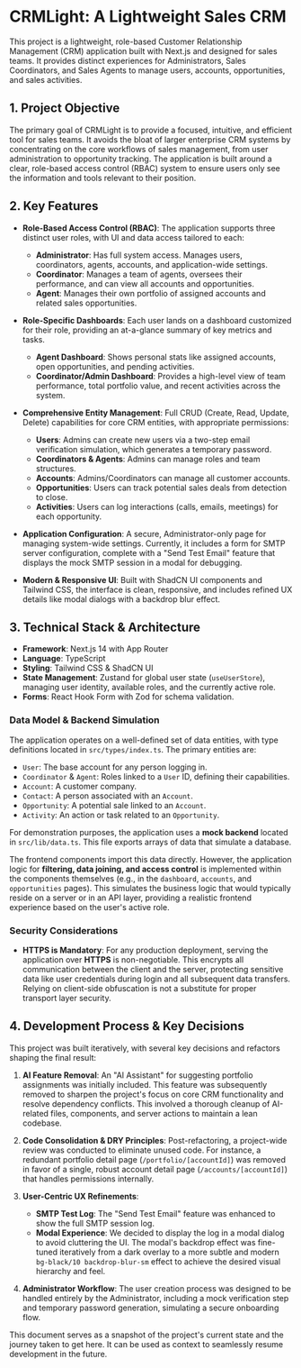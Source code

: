 # CRMLight: A Lightweight Sales CRM

This project is a lightweight, role-based Customer Relationship Management (CRM) application built with Next.js and designed for sales teams. It provides distinct experiences for Administrators, Sales Coordinators, and Sales Agents to manage users, accounts, opportunities, and sales activities.

## 1. Project Objective

The primary goal of CRMLight is to provide a focused, intuitive, and efficient tool for sales teams. It avoids the bloat of larger enterprise CRM systems by concentrating on the core workflows of sales management, from user administration to opportunity tracking. The application is built around a clear, role-based access control (RBAC) system to ensure users only see the information and tools relevant to their position.

## 2. Key Features

- **Role-Based Access Control (RBAC)**: The application supports three distinct user roles, with UI and data access tailored to each:
    - **Administrator**: Has full system access. Manages users, coordinators, agents, accounts, and application-wide settings.
    - **Coordinator**: Manages a team of agents, oversees their performance, and can view all accounts and opportunities.
    - **Agent**: Manages their own portfolio of assigned accounts and related sales opportunities.

- **Role-Specific Dashboards**: Each user lands on a dashboard customized for their role, providing an at-a-glance summary of key metrics and tasks.
    - **Agent Dashboard**: Shows personal stats like assigned accounts, open opportunities, and pending activities.
    - **Coordinator/Admin Dashboard**: Provides a high-level view of team performance, total portfolio value, and recent activities across the system.

- **Comprehensive Entity Management**: Full CRUD (Create, Read, Update, Delete) capabilities for core CRM entities, with appropriate permissions:
    - **Users**: Admins can create new users via a two-step email verification simulation, which generates a temporary password.
    - **Coordinators & Agents**: Admins can manage roles and team structures.
    - **Accounts**: Admins/Coordinators can manage all customer accounts.
    - **Opportunities**: Users can track potential sales deals from detection to close.
    - **Activities**: Users can log interactions (calls, emails, meetings) for each opportunity.

- **Application Configuration**: A secure, Administrator-only page for managing system-wide settings. Currently, it includes a form for SMTP server configuration, complete with a "Send Test Email" feature that displays the mock SMTP session in a modal for debugging.

- **Modern & Responsive UI**: Built with ShadCN UI components and Tailwind CSS, the interface is clean, responsive, and includes refined UX details like modal dialogs with a backdrop blur effect.

## 3. Technical Stack & Architecture

- **Framework**: Next.js 14 with App Router
- **Language**: TypeScript
- **Styling**: Tailwind CSS & ShadCN UI
- **State Management**: Zustand for global user state (`useUserStore`), managing user identity, available roles, and the currently active role.
- **Forms**: React Hook Form with Zod for schema validation.

### Data Model & Backend Simulation

The application operates on a well-defined set of data entities, with type definitions located in `src/types/index.ts`. The primary entities are:
- `User`: The base account for any person logging in.
- `Coordinator` & `Agent`: Roles linked to a `User` ID, defining their capabilities.
- `Account`: A customer company.
- `Contact`: A person associated with an `Account`.
- `Opportunity`: A potential sale linked to an `Account`.
- `Activity`: An action or task related to an `Opportunity`.

For demonstration purposes, the application uses a **mock backend** located in `src/lib/data.ts`. This file exports arrays of data that simulate a database.

The frontend components import this data directly. However, the application logic for **filtering, data joining, and access control** is implemented within the components themselves (e.g., in the `dashboard`, `accounts`, and `opportunities` pages). This simulates the business logic that would typically reside on a server or in an API layer, providing a realistic frontend experience based on the user's active role.

### Security Considerations

- **HTTPS is Mandatory**: For any production deployment, serving the application over **HTTPS** is non-negotiable. This encrypts all communication between the client and the server, protecting sensitive data like user credentials during login and all subsequent data transfers. Relying on client-side obfuscation is not a substitute for proper transport layer security.

## 4. Development Process & Key Decisions

This project was built iteratively, with several key decisions and refactors shaping the final result:

1.  **AI Feature Removal**: An "AI Assistant" for suggesting portfolio assignments was initially included. This feature was subsequently removed to sharpen the project's focus on core CRM functionality and resolve dependency conflicts. This involved a thorough cleanup of AI-related files, components, and server actions to maintain a lean codebase.

2.  **Code Consolidation & DRY Principles**: Post-refactoring, a project-wide review was conducted to eliminate unused code. For instance, a redundant portfolio detail page (`/portfolio/[accountId]`) was removed in favor of a single, robust account detail page (`/accounts/[accountId]`) that handles permissions internally.

3.  **User-Centric UX Refinements**:
    - **SMTP Test Log**: The "Send Test Email" feature was enhanced to show the full SMTP session log.
    - **Modal Experience**: We decided to display the log in a modal dialog to avoid cluttering the UI. The modal's backdrop effect was fine-tuned iteratively from a dark overlay to a more subtle and modern `bg-black/10 backdrop-blur-sm` effect to achieve the desired visual hierarchy and feel.

4.  **Administrator Workflow**: The user creation process was designed to be handled entirely by the Administrator, including a mock verification step and temporary password generation, simulating a secure onboarding flow.

This document serves as a snapshot of the project's current state and the journey taken to get here. It can be used as context to seamlessly resume development in the future.
